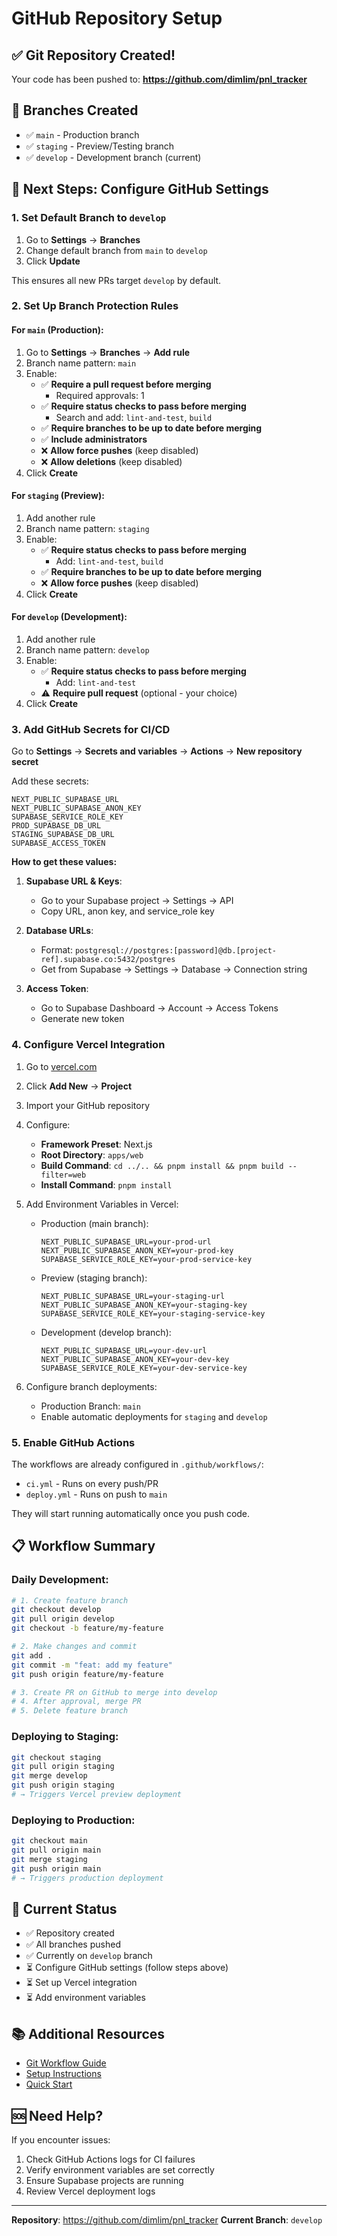 # GitHub Repository Setup

## ✅ Git Repository Created!

Your code has been pushed to: **https://github.com/dimlim/pnl_tracker**

## 🌳 Branches Created

- ✅ `main` - Production branch
- ✅ `staging` - Preview/Testing branch  
- ✅ `develop` - Development branch (current)

## 🔧 Next Steps: Configure GitHub Settings

### 1. Set Default Branch to `develop`

1. Go to **Settings** → **Branches**
2. Change default branch from `main` to `develop`
3. Click **Update**

This ensures all new PRs target `develop` by default.

### 2. Set Up Branch Protection Rules

#### For `main` (Production):

1. Go to **Settings** → **Branches** → **Add rule**
2. Branch name pattern: `main`
3. Enable:
   - ✅ **Require a pull request before merging**
     - Required approvals: 1
   - ✅ **Require status checks to pass before merging**
     - Search and add: `lint-and-test`, `build`
   - ✅ **Require branches to be up to date before merging**
   - ✅ **Include administrators**
   - ❌ **Allow force pushes** (keep disabled)
   - ❌ **Allow deletions** (keep disabled)
4. Click **Create**

#### For `staging` (Preview):

1. Add another rule
2. Branch name pattern: `staging`
3. Enable:
   - ✅ **Require status checks to pass before merging**
     - Add: `lint-and-test`, `build`
   - ✅ **Require branches to be up to date before merging**
   - ❌ **Allow force pushes** (keep disabled)
4. Click **Create**

#### For `develop` (Development):

1. Add another rule
2. Branch name pattern: `develop`
3. Enable:
   - ✅ **Require status checks to pass before merging**
     - Add: `lint-and-test`
   - ⚠️ **Require pull request** (optional - your choice)
4. Click **Create**

### 3. Add GitHub Secrets for CI/CD

Go to **Settings** → **Secrets and variables** → **Actions** → **New repository secret**

Add these secrets:

```
NEXT_PUBLIC_SUPABASE_URL
NEXT_PUBLIC_SUPABASE_ANON_KEY
SUPABASE_SERVICE_ROLE_KEY
PROD_SUPABASE_DB_URL
STAGING_SUPABASE_DB_URL
SUPABASE_ACCESS_TOKEN
```

**How to get these values:**

1. **Supabase URL & Keys**: 
   - Go to your Supabase project → Settings → API
   - Copy URL, anon key, and service_role key

2. **Database URLs**:
   - Format: `postgresql://postgres:[password]@db.[project-ref].supabase.co:5432/postgres`
   - Get from Supabase → Settings → Database → Connection string

3. **Access Token**:
   - Go to Supabase Dashboard → Account → Access Tokens
   - Generate new token

### 4. Configure Vercel Integration

1. Go to [vercel.com](https://vercel.com)
2. Click **Add New** → **Project**
3. Import your GitHub repository
4. Configure:
   - **Framework Preset**: Next.js
   - **Root Directory**: `apps/web`
   - **Build Command**: `cd ../.. && pnpm install && pnpm build --filter=web`
   - **Install Command**: `pnpm install`

5. Add Environment Variables in Vercel:
   - Production (main branch):
     ```
     NEXT_PUBLIC_SUPABASE_URL=your-prod-url
     NEXT_PUBLIC_SUPABASE_ANON_KEY=your-prod-key
     SUPABASE_SERVICE_ROLE_KEY=your-prod-service-key
     ```
   - Preview (staging branch):
     ```
     NEXT_PUBLIC_SUPABASE_URL=your-staging-url
     NEXT_PUBLIC_SUPABASE_ANON_KEY=your-staging-key
     SUPABASE_SERVICE_ROLE_KEY=your-staging-service-key
     ```
   - Development (develop branch):
     ```
     NEXT_PUBLIC_SUPABASE_URL=your-dev-url
     NEXT_PUBLIC_SUPABASE_ANON_KEY=your-dev-key
     SUPABASE_SERVICE_ROLE_KEY=your-dev-service-key
     ```

6. Configure branch deployments:
   - Production Branch: `main`
   - Enable automatic deployments for `staging` and `develop`

### 5. Enable GitHub Actions

The workflows are already configured in `.github/workflows/`:
- `ci.yml` - Runs on every push/PR
- `deploy.yml` - Runs on push to `main`

They will start running automatically once you push code.

## 📋 Workflow Summary

### Daily Development:

```bash
# 1. Create feature branch
git checkout develop
git pull origin develop
git checkout -b feature/my-feature

# 2. Make changes and commit
git add .
git commit -m "feat: add my feature"
git push origin feature/my-feature

# 3. Create PR on GitHub to merge into develop
# 4. After approval, merge PR
# 5. Delete feature branch
```

### Deploying to Staging:

```bash
git checkout staging
git pull origin staging
git merge develop
git push origin staging
# → Triggers Vercel preview deployment
```

### Deploying to Production:

```bash
git checkout main
git pull origin main
git merge staging
git push origin main
# → Triggers production deployment
```

## 🎯 Current Status

- ✅ Repository created
- ✅ All branches pushed
- ✅ Currently on `develop` branch
- ⏳ Configure GitHub settings (follow steps above)
- ⏳ Set up Vercel integration
- ⏳ Add environment variables

## 📚 Additional Resources

- [Git Workflow Guide](./GIT_WORKFLOW.md)
- [Setup Instructions](./SETUP.md)
- [Quick Start](./QUICKSTART.md)

## 🆘 Need Help?

If you encounter issues:
1. Check GitHub Actions logs for CI failures
2. Verify environment variables are set correctly
3. Ensure Supabase projects are running
4. Review Vercel deployment logs

---

**Repository**: https://github.com/dimlim/pnl_tracker
**Current Branch**: `develop`
